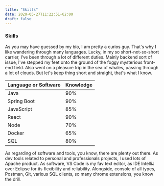 ```yaml
---
title: "Skills"
date: 2020-05-27T11:22:51+02:00
draft: false
---
```


### Skills

As you may have guessed by my bio, I am pretty a curios guy. That's why I like wandering through many languages.
Lucky, in my so short-not-so-short carrier, I've been through a lot of different duties.
Mainly backend sort of issue, I've stepped my feet onto the ground of the foggy mysterious front-end field.
Also went on a pleasure trip in the sea of whales, passing through a lot of clouds.
But let's keep thing short and straight, that's what I know.

| Language or Software | Knowledge |
| -------------------- | --------- |
| Java                 | 90%       |
| Spring Boot          | 90%       |
| JavaScript           | 85%       |
| React                | 90%       |
| Node                 | 70%       |
| Docker               | 65%       |
| SQL                  | 80%       |

As regarding of software and tools, you know, there are plenty out there.
As dev tools related to personal and professionals projects, I used lots of Apache product.
As software, VS Code is my fav text editor, as IDE IntelliJ over Eclipse for its flexibility and reliability.
Alongside, console of all types, Postman, Git, various SQL clients, so many chrome extensions, you know the drill.
